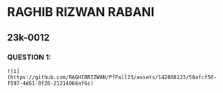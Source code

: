 # RAGHIB RIZWAN RABANI
## 23k-0012

### QUESTION 1:

````
![1](https://github.com/RAGHIBRIZWAN/PfFall23/assets/142868123/58afcf56-f597-4d61-8f28-21214066af6c)
````
